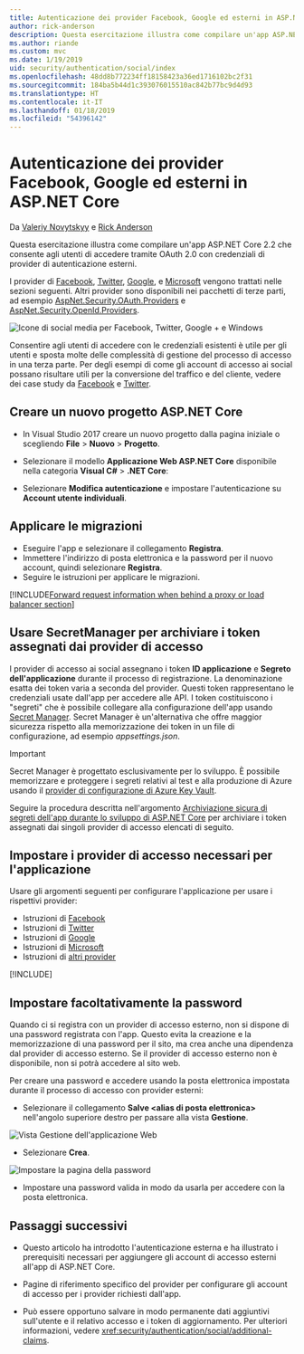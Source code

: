 ```yaml
---
title: Autenticazione dei provider Facebook, Google ed esterni in ASP.NET Core
author: rick-anderson
description: Questa esercitazione illustra come compilare un'app ASP.NET Core 2.x tramite OAuth 2.0 con provider di autenticazione esterni.
ms.author: riande
ms.custom: mvc
ms.date: 1/19/2019
uid: security/authentication/social/index
ms.openlocfilehash: 48dd8b772234ff18158423a36ed1716102bc2f31
ms.sourcegitcommit: 184ba5b44d1c393076015510ac842b77bc9d4d93
ms.translationtype: HT
ms.contentlocale: it-IT
ms.lasthandoff: 01/18/2019
ms.locfileid: "54396142"
---
```

# <a name="facebook-google-and-external-provider-authentication-in-aspnet-core"></a>Autenticazione dei provider Facebook, Google ed esterni in ASP.NET Core

Da [Valeriy Novytskyy](https://github.com/01binary) e [Rick Anderson](https://twitter.com/RickAndMSFT)

Questa esercitazione illustra come compilare un'app ASP.NET Core 2.2 che consente agli utenti di accedere tramite OAuth 2.0 con credenziali di provider di autenticazione esterni.

I provider di [Facebook](xref:security/authentication/facebook-logins), [Twitter](xref:security/authentication/twitter-logins), [Google](xref:security/authentication/google-logins), e [Microsoft](xref:security/authentication/microsoft-logins) vengono trattati nelle sezioni seguenti. Altri provider sono disponibili nei pacchetti di terze parti, ad esempio [AspNet.Security.OAuth.Providers](https://github.com/aspnet-contrib/AspNet.Security.OAuth.Providers) e [AspNet.Security.OpenId.Providers](https://github.com/aspnet-contrib/AspNet.Security.OpenId.Providers).

![Icone di social media per Facebook, Twitter, Google + e Windows](index/_static/social.png)

Consentire agli utenti di accedere con le credenziali esistenti è utile per gli utenti e sposta molte delle complessità di gestione del processo di accesso in una terza parte. Per degli esempi di come gli account di accesso ai social possano risultare utili per la conversione del traffico e del cliente, vedere dei case study da [Facebook](https://www.facebook.com/unsupportedbrowser) e [Twitter](https://dev.twitter.com/resources/case-studies).

## <a name="create-a-new-aspnet-core-project"></a>Creare un nuovo progetto ASP.NET Core

* In Visual Studio 2017 creare un nuovo progetto dalla pagina iniziale o scegliendo **File** > **Nuovo** > **Progetto**.

* Selezionare il modello **Applicazione Web ASP.NET Core** disponibile nella categoria **Visual C#** > **.NET Core**:
* Selezionare **Modifica autenticazione** e impostare l'autenticazione su **Account utente individuali**.

## <a name="apply-migrations"></a>Applicare le migrazioni

* Eseguire l'app e selezionare il collegamento **Registra**.
* Immettere l'indirizzo di posta elettronica e la password per il nuovo account, quindi selezionare **Registra**.
* Seguire le istruzioni per applicare le migrazioni.

[!INCLUDE[Forward request information when behind a proxy or load balancer section](includes/forwarded-headers-middleware.md)]

## <a name="use-secretmanager-to-store-tokens-assigned-by-login-providers"></a>Usare SecretManager per archiviare i token assegnati dai provider di accesso

I provider di accesso ai social assegnano i token **ID applicazione** e **Segreto dell'applicazione** durante il processo di registrazione. La denominazione esatta dei token varia a seconda del provider. Questi token rappresentano le credenziali usate dall'app per accedere alle API. I token costituiscono i "segreti" che è possibile collegare alla configurazione dell'app usando [Secret Manager](xref:security/app-secrets#secret-manager). Secret Manager è un'alternativa che offre maggior sicurezza rispetto alla memorizzazione dei token in un file di configurazione, ad esempio *appsettings.json*.

> [!IMPORTANT]
> Secret Manager è progettato esclusivamente per lo sviluppo. È possibile memorizzare e proteggere i segreti relativi al test e alla produzione di Azure usando il [provider di configurazione di Azure Key Vault](xref:security/key-vault-configuration).

Seguire la procedura descritta nell'argomento [Archiviazione sicura di segreti dell'app durante lo sviluppo di ASP.NET Core](xref:security/app-secrets) per archiviare i token assegnati dai singoli provider di accesso elencati di seguito.

## <a name="setup-login-providers-required-by-your-application"></a>Impostare i provider di accesso necessari per l'applicazione

Usare gli argomenti seguenti per configurare l'applicazione per usare i rispettivi provider:

* Istruzioni di [Facebook](xref:security/authentication/facebook-logins)
* Istruzioni di [Twitter](xref:security/authentication/twitter-logins)
* Istruzioni di [Google](xref:security/authentication/google-logins)
* Istruzioni di [Microsoft](xref:security/authentication/microsoft-logins)
* Istruzioni di [altri provider](xref:security/authentication/otherlogins)

[!INCLUDE[](includes/chain-auth-providers.md)]

## <a name="optionally-set-password"></a>Impostare facoltativamente la password

Quando ci si registra con un provider di accesso esterno, non si dispone di una password registrata con l'app. Questo evita la creazione e la memorizzazione di una password per il sito, ma crea anche una dipendenza dal provider di accesso esterno. Se il provider di accesso esterno non è disponibile, non si potrà accedere al sito web.

Per creare una password e accedere usando la posta elettronica impostata durante il processo di accesso con provider esterni:

* Selezionare il collegamento **Salve &lt;alias di posta elettronica&gt;** nell'angolo superiore destro per passare alla vista **Gestione**.

![Vista Gestione dell'applicazione Web](index/_static/pass1a.png)

* Selezionare **Crea**.

![Impostare la pagina della password](index/_static/pass2a.png)

* Impostare una password valida in modo da usarla per accedere con la posta elettronica.

## <a name="next-steps"></a>Passaggi successivi

* Questo articolo ha introdotto l'autenticazione esterna e ha illustrato i prerequisiti necessari per aggiungere gli account di accesso esterni all'app di ASP.NET Core.

* Pagine di riferimento specifico del provider per configurare gli account di accesso per i provider richiesti dall'app.

* Può essere opportuno salvare in modo permanente dati aggiuntivi sull'utente e il relativo accesso e i token di aggiornamento. Per ulteriori informazioni, vedere <xref:security/authentication/social/additional-claims>.
